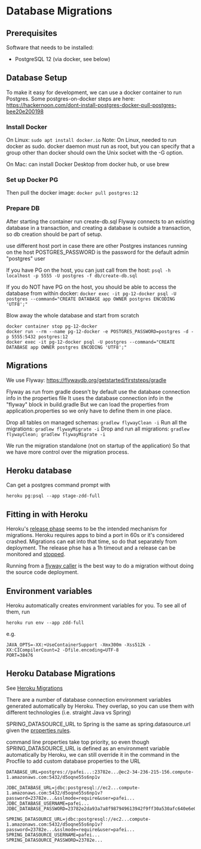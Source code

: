 # Database Migrations

## Prerequisites

Software that needs to be installed:

* PostgreSQL 12 (via docker, see below)


## Database Setup

To make it easy for development, we can use a docker container to run Postgres.
Some postgres-on-docker steps are here: https://hackernoon.com/dont-install-postgres-docker-pull-postgres-bee20e200198


### Install Docker

On Linux: `sudo apt install docker.io`
Note: On Linux, needed to run docker as sudo.
docker daemon must run as root, but you can specify that a group other than docker should own the Unix socket with the -G option.

On Mac: can install Docker Desktop from docker hub, or use brew


### Set up Docker PG

Then pull the docker image: `docker pull postgres:12`

### Prepare DB

After starting the container run create-db.sql 
Flyway connects to an existing database in a transaction,
and creating a database is outside a transaction, so db creation should be part of setup.

use different host port in case there are other Postgres instances running on the host
POSTGRES_PASSWORD is the password for the default admin "postgres" user

If you have PG on the host, you can just call from the host:
`psql -h localhost -p 5555 -U postgres -f db/create-db.sql`

If you do NOT have PG on the host, you should be able to access the database from within docker:
`docker exec -it pg-12-docker psql -U postgres --command="CREATE DATABASE app OWNER postgres ENCODING 'UTF8';"`

Blow away the whole database and start from scratch

    docker container stop pg-12-docker
    docker run --rm --name pg-12-docker -e POSTGRES_PASSWORD=postgres -d -p 5555:5432 postgres:12
    docker exec -it pg-12-docker psql -U postgres --command="CREATE DATABASE app OWNER postgres ENCODING 'UTF8';"


## Migrations

We use Flyway: https://flywaydb.org/getstarted/firststeps/gradle

Flyway as run from gradle doesn't by default use the database connection info in the properties file
It uses the database connection info in the "flyway" block in build.gradle
But we can load the properties from application.properties so we only have to define them in one place.

Drop all tables on managed schemas: `gradlew flywayClean -i`
Run all the migrations: `gradlew flywayMigrate -i`
Drop and run all migrations: `gradlew flywayClean; gradlew flywayMigrate -i`

We run the migration standalone (not on startup of the application)
So that we have more control over the migration process.








## Heroku database

Can get a postgres command prompt with

    heroku pg:psql --app stage-zdd-full


## Fitting in with Heroku

Heroku's [release phase](https://devcenter.heroku.com/articles/release-phase) seems to be the intended mechanism for migrations.
Heroku requires apps to bind a port in 60s or it's considered crashed.
Migrations can eat into that time, so do that separately from deployment.
The release phse has a 1h timeout and a release can be 
monitored and [stopped](https://help.heroku.com/Z44Q4WW4/how-do-i-stop-a-release-phase). 

Running from a [flyway caller](https://devcenter.heroku.com/articles/running-database-migrations-for-java-apps#using-flyway) 
is the best way to do a migration without doing the source code deployment.


## Environment variables

Heroku automatically creates environment variables for you. To see all of them, run

    heroku run env --app zdd-full

e.g.

    JAVA_OPTS=-XX:+UseContainerSupport -Xmx300m -Xss512k -XX:CICompilerCount=2 -Dfile.encoding=UTF-8
    PORT=38476



## Heroku Database Migrations

See [Heroku Migrations](https://devcenter.heroku.com/articles/running-database-migrations-for-java-apps)

There are a number of database connection environment variables generated automatically by Heroku.
They overlap, so you can use them with different technologies (i.e. straight Java vs Spring)
 
SPRING_DATASOURCE_URL to Spring is the same as spring.datasource.url
given the [properties rules](https://docs.spring.io/spring-boot/docs/current/reference/html/spring-boot-features.html#boot-features-external-config-relaxed-binding-from-environment-variables).
 
command line properties take top priority, so even though SPRING_DATASOURCE_URL is defined as an environment variable
automatically by Heroku, we can still override it in the command in the Procfile
to add custom database properties to the URL

    DATABASE_URL=postgres://pafei...:23782e...@ec2-34-236-215-156.compute-1.amazonaws.com:5432/d5oqne55s6np1v

    JDBC_DATABASE_URL=jdbc:postgresql://ec2...compute-1.amazonaws.com:5432/d5oqne55s6np1v?password=23782e...&sslmode=require&user=pafei...
    JDBC_DATABASE_USERNAME=pafei...
    JDBC_DATABASE_PASSWORD=23782e2da93a7a8f987949613942f9ff30a530afc640e6e05294a4cd6658c3b4

    SPRING_DATASOURCE_URL=jdbc:postgresql://ec2...compute-1.amazonaws.com:5432/d5oqne55s6np1v?password=23782e...&sslmode=require&user=pafei...
    SPRING_DATASOURCE_USERNAME=pafei...
    SPRING_DATASOURCE_PASSWORD=23782e...
    
